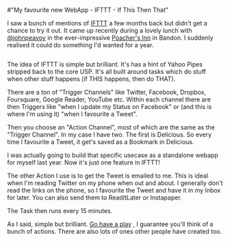 #"My favourite new WebApp - IFTTT - If This Then That"

I saw a bunch of mentions of <a href="http://ifttt.com">IFTTT</a> a few months back but didn't get a chance to try it out. It came up recently during a lovely lunch with <a href="http://twitter.com/johnpeavoy">@johnpeavoy</a> in the ever-impressive <a href="http://www.poachersinnbandon.com/">Poacher's Inn</a> in Bandon. I suddenly realised it could do something I'd wanted for a year.
<div id="attachment_521" class="wp-caption" style="width: 450px;">

<a href="http://conoroneill.net/my-favourite-new-webapp/23-01-2012-11-04-55/" rel="attachment wp-att-521"><img class="size-medium wp-image-521 aligncenter" title="23-01-2012-11-04-55" src="http://conoroneill.net/wp-content/uploads/2012/01/23-01-2012-11-04-55-300x243.png" alt="" /> </a>
<p class="wp-caption-text"></p>

</div>
The idea of IFTTT is simple but brilliant. It's has a hint of Yahoo Pipes stripped back to the core USP. It's all built around tasks which do stuff when other stuff happens (if THIS happens, then do THAT).

There are a ton of "Trigger Channels" like Twitter, Facebook, Dropbox, Foursquare, Google Reader, YouTube etc. Within each channel there are then Triggers like "when I update my Status on Facebook" or (and this is where I'm using it) "when I favourite a Tweet".

Then you choose an "Action Channel", most of which are the same as the "Trigger Channel". In my case I have two. The first is Delicious. So every time I favourite a Tweet, it get's saved as a Bookmark in Delicious.

I was actually going to build that specific usecase as a standalone webapp for myself last year. Now it's just one feature in IFTTT!

The other Action I use is to get the Tweet is emailed to me. This is ideal when I'm reading Twitter on my phone when out and about. I generally don't read the links on the phone, so I favourite the Tweet and have it in my Inbox for later. You can also send them to ReadItLater or Instapaper.

The Task then runs every 15 minutes.

As I said, simple but brilliant. <a href="http://ifttt.com">Go have a play</a> , I guarantee you'll think of a bunch of actions. There are also lots of ones other people have created too.